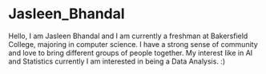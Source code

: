 # Jasleen_Bhandal
Hello, I am Jasleen Bhandal and I am currently a freshman at Bakersfield College, majoring in computer science. I have a strong sense of community and love to bring different groups of people together. 
My interest like in AI and Statistics currently I am interested in being a Data Analysis. :)

